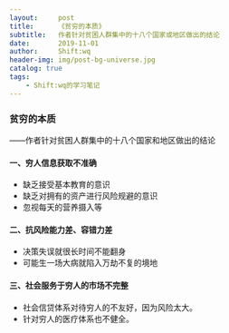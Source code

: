 ```yaml
---
layout:     post
title:      《贫穷的本质》
subtitle:   作者针对贫困人群集中的十八个国家或地区做出的结论
date:       2019-11-01
author:     Shift:wq
header-img: img/post-bg-universe.jpg
catalog: true
tags:
    - Shift:wq的学习笔记
---
```

### 贫穷的本质

——作者针对贫困人群集中的十八个国家和地区做出的结论
#### 一、穷人信息获取不准确
- 缺乏接受基本教育的意识
- 缺乏对拥有的资产进行风险规避的意识
- 忽视每天的营养摄入等


#### 二、抗风险能力差、容错力差
- 决策失误就很长时间不能翻身
- 可能生一场大病就陷入万劫不复的境地

#### 三、社会服务于穷人的市场不完整
- 社会信贷体系对待穷人的不友好，因为风险太大。
- 针对穷人的医疗体系也不健全。




